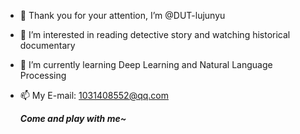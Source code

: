 - 👋 Thank you for your attention, I’m @DUT-lujunyu
- 👀 I’m interested in reading detective story and watching historical documentary 
- 🌱 I’m currently learning Deep Learning and Natural Language Processing 
- 📫 My E-mail: 1031408552@qq.com  

  ***Come and play with me~***

<!---
DUT-lujunyu/DUT-lujunyu is a ✨ special ✨ repository because its `README.md` (this file) appears on your GitHub profile.
You can click the Preview link to take a look at your changes.
--->
